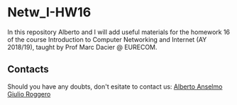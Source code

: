 # Netw_I-HW16

In this repository Alberto and I will add useful materials for the homework 16 of the course Introduction to Computer Networking and Internet (AY 2018/19), taught by Prof Marc Dacier @ EURECOM.

## Contacts
Should you have any doubts, don't esitate to contact us:
[Alberto Anselmo](mailto:Alberto.Anselmo@eurecom.fr)
[Giulio Roggero](mailto:Giulio.Roggero@eurecom.fr)
